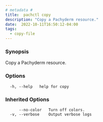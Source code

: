 ```yaml
---
# metadata # 
title:  pachctl copy
description: "Copy a Pachyderm resource."
date:  2022-10-11T16:50:12-04:00
tags:
  - copy-file
---
```


### Synopsis

Copy a Pachyderm resource.

### Options

```
  -h, --help   help for copy
```

### Inherited Options

```
      --no-color   Turn off colors.
  -v, --verbose    Output verbose logs
```

